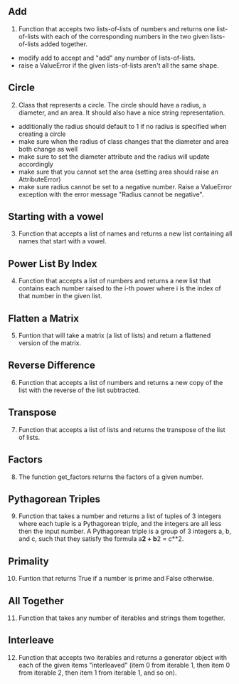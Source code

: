 ## Add

1. Function that accepts two lists-of-lists of numbers and returns one list-of-lists with each of the corresponding numbers in the two given lists-of-lists added together.

- modify add to accept and "add" any number of lists-of-lists.
- raise a ValueError if the given lists-of-lists aren't all the same shape.


## Circle

2. Class that represents a circle. The circle should have a radius, a diameter, and an area. It should also have a nice string representation.

- additionally the radius should default to 1 if no radius is specified when creating a circle
- make sure when the radius of class changes that the diameter and area both change as well
- make sure to set the diameter attribute and the radius will update accordingly
- make sure that you cannot set the area (setting area should raise an AttributeError)
- make sure radius cannot be set to a negative number. Raise a ValueError exception with the error message "Radius cannot be negative".


## Starting with a vowel

3. Function that accepts a list of names and returns a new list containing all names that start with a vowel.


## Power List By Index

4. Function that accepts a list of numbers and returns a new list that contains each number raised to the i-th power where i is the index of that number in the given list.


## Flatten a Matrix

5. Funtion that will take a matrix (a list of lists) and return a flattened version of the matrix.


## Reverse Difference

6. Function that accepts a list of numbers and returns a new copy of the list with the reverse of the list subtracted.


## Transpose

7. Function that accepts a list of lists and returns the transpose of the list of lists.


## Factors

8. The function get_factors returns the factors of a given number.


## Pythagorean Triples

9. Function that takes a number and returns a list of tuples of 3 integers where each tuple is a Pythagorean triple, and the integers are all less then the input number. A Pythagorean triple is a group of 3 integers a, b, and c, such that they satisfy the formula a**2 + b**2 = c**2.


## Primality

10. Funtion that returns True if a number is prime and False otherwise.


## All Together

11. Function that takes any number of iterables and strings them together.


## Interleave

12. Function that accepts two iterables and returns a generator object with each of the given items "interleaved" (item 0 from iterable 1, then item 0 from iterable 2, then item 1 from iterable 1, and so on).